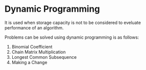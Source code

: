 # Dynamic Programming
It is used when storage capacity is not to be considered to eveluate performance of an algorithm.

Problems can be solved using dynamic programming is as follows:
1.  Binomial Coefficient
2.  Chain Matrix Multiplication
3.  Longest Common Subsequence
4.  Making a Change
